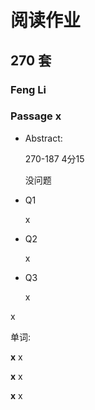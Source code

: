 # 阅读作业

## 270 套

### Feng Li

### Passage x

- Abstract:

  270-187 4分15

  没问题

- Q1

  x

- Q2

  x

- Q3

  x

x

单词:

**x** x

**x** x

**x** x